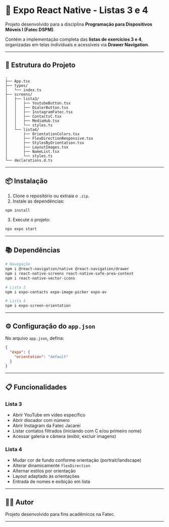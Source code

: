 # 📱 Expo React Native - Listas 3 e 4

Projeto desenvolvido para a disciplina **Programação para Dispositivos Móveis I (Fatec DSPM)**.

Contém a implementação completa das **listas de exercícios 3 e 4**, organizadas em telas individuais e acessíveis via **Drawer Navigation**.

---

## 🚀 Estrutura do Projeto

```
.
├── App.tsx
├── types/
│   └── index.ts
├── screens/
│   ├── lista3/
│   │   ├── YoutubeButton.tsx
│   │   ├── DialerButton.tsx
│   │   ├── InstagramFatec.tsx
│   │   ├── ContactsC.tsx
│   │   ├── MediaHub.tsx
│   │   └── styles.ts
│   └── lista4/
│       ├── OrientationColors.tsx
│       ├── FlexDirectionResponsive.tsx
│       ├── StylesByOrientation.tsx
│       ├── LayoutImages.tsx
│       ├── NameList.tsx
│       └── styles.ts
└── declarations.d.ts
```

---

## 📦 Instalação

1. Clone o repositório ou extraia o `.zip`.
2. Instale as dependências:

```bash
npm install
```

3. Execute o projeto:

```bash
npx expo start
```

---

## 📚 Dependências

```bash
# Navegação
npm i @react-navigation/native @react-navigation/drawer
npm i react-native-screens react-native-safe-area-context
npm i react-native-vector-icons

# Lista 3
npm i expo-contacts expo-image-picker expo-av

# Lista 4
npm i expo-screen-orientation
```

---

## ⚙️ Configuração do `app.json`

No arquivo `app.json`, defina:

```json
{
  "expo": {
    "orientation": "default"
  }
}
```

---

## 📋 Funcionalidades

### Lista 3
- Abrir YouTube em vídeo específico
- Abrir discador com número
- Abrir Instagram da Fatec Jacareí
- Listar contatos filtrados (iniciando com C e/ou primeiro nome)
- Acessar galeria e câmera (exibir, excluir imagens)

### Lista 4
- Mudar cor de fundo conforme orientação (portrait/landscape)
- Alterar dinamicamente `flexDirection`
- Alternar estilos por orientação
- Layout adaptado às orientações
- Entrada de nomes e exibição em lista

---

## 👨‍💻 Autor
Projeto desenvolvido para fins acadêmicos na Fatec.

---
